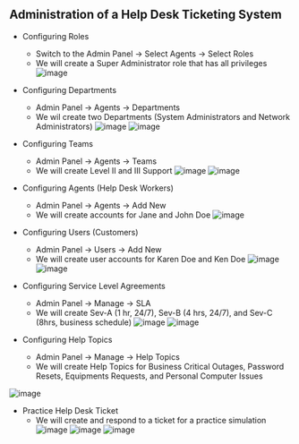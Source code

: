   <h2>Administration of a Help Desk Ticketing System</h2>

- Configuring Roles
  - Switch to the Admin Panel -> Select Agents -> Select Roles
  - We will create a Super Administrator role that has all privileges
![image](https://github.com/chriskhawaja/ticketingsystem/assets/153021794/1bea6ba1-cc3f-4ff3-8e97-8e85776dd268)

- Configuring Departments
  - Admin Panel -> Agents -> Departments
  - We wil create two Departments (System Administrators and Network Administrators)
![image](https://github.com/chriskhawaja/ticketingsystem/assets/153021794/1e1ca7b1-8ccb-4bed-aa1d-f51fb5c8c8bf)
![image](https://github.com/chriskhawaja/ticketingsystem/assets/153021794/2178a038-7af7-4cfb-b48f-a51e2d1fc2f8)

- Configuring Teams
  - Admin Panel -> Agents -> Teams
  - We will create Level II and III Support
![image](https://github.com/chriskhawaja/ticketingsystem/assets/153021794/0d51bcb3-046d-4ea9-9889-26da6e19860d)
![image](https://github.com/chriskhawaja/ticketingsystem/assets/153021794/1eaf3c42-8a3c-49bb-bbce-621428764d81)

- Configuring Agents (Help Desk Workers)
  - Admin Panel -> Agents -> Add New
  - We will create accounts for Jane and John Doe
![image](https://github.com/chriskhawaja/ticketingsystem/assets/153021794/603fbcce-14c2-4c74-9941-5198aa1fea76)

- Configuring Users (Customers)
  - Admin Panel -> Users -> Add New
  - We will create user accounts for Karen Doe and Ken Doe
![image](https://github.com/chriskhawaja/ticketingsystem/assets/153021794/73df9f5a-0fb2-40ce-873c-070921bcfb92)
![image](https://github.com/chriskhawaja/ticketingsystem/assets/153021794/8c2cd9eb-85cb-4b4e-96cb-bfdb2499ea71)

- Configuring Service Level Agreements
  - Admin Panel -> Manage -> SLA
  - We will create Sev-A (1 hr, 24/7), Sev-B (4 hrs, 24/7), and Sev-C (8hrs, business schedule)
![image](https://github.com/chriskhawaja/ticketingsystem/assets/153021794/d3f9fa0e-738a-4431-99ba-bbdf70fc9243)
![image](https://github.com/chriskhawaja/ticketingsystem/assets/153021794/91c0c804-8e38-4530-aded-ea15a9bd5e0e)

- Configuring Help Topics
  - Admin Panel -> Manage -> Help Topics
  - We will create Help Topics for Business Critical Outages, Password Resets, Equipments Requests, and Personal Computer Issues
    
![image](https://github.com/chriskhawaja/ticketingsystem/assets/153021794/dc390088-6bd5-426d-a223-7d9260a42ee8)

- Practice Help Desk Ticket
  - We will create and respond to a ticket for a practice simulation
![image](https://github.com/chriskhawaja/ticketingsystem/assets/153021794/cd3807a3-d197-4db7-a443-f7235d51a503)
![image](https://github.com/chriskhawaja/ticketingsystem/assets/153021794/e12291f0-198f-4e70-b4bc-bed42da3fb8f)
![image](https://github.com/chriskhawaja/ticketingsystem/assets/153021794/1c0c7c3f-e123-405b-981b-0c3a9b351ec9)

 

